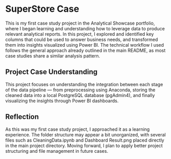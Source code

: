 # SuperStore Case

This is my first case study project in the Analytical Showcase portfolio, where I began learning and understanding how to leverage data to produce relevant analytical reports. In this project, I explored and identified key columns that could be used to answer business needs, and transformed them into insights visualized using Power BI. The technical workflow I used follows the general approach already outlined in the main README, as most case studies share a similar analysis pattern.

## Project Case Understanding

This project focuses on understanding the integration between each stage of the data pipeline — from preprocessing using Anaconda, storing the cleaned data into a local PostgreSQL database (pgAdmin4), and finally visualizing the insights through Power BI dashboards.

## Reflection

As this was my first case study project, I approached it as a learning experience. The folder structure may appear a bit unorganized, with several files such as CleaningData.ipynb and Dashboard Result.png placed directly in the main project directory. Moving forward, I plan to apply better project structuring and file management in future cases.
